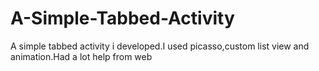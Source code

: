 # A-Simple-Tabbed-Activity
A simple tabbed activity i developed.I used picasso,custom list view and animation.Had a lot help from web
